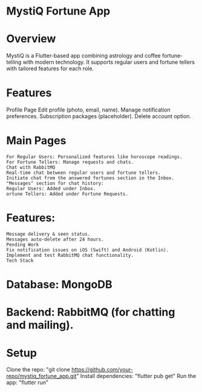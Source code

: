 # MystiQ Fortune App
# Overview
MystiQ is a Flutter-based app combining astrology and coffee fortune-telling with modern technology. It supports regular users and fortune tellers with tailored features for each role.

# Features
Profile Page
    Edit profile (photo, email, name).
    Manage notification preferences.
    Subscription packages (placeholder).
    Delete account option.
# Main Pages
    For Regular Users: Personalized features like horoscope readings.
    For Fortune Tellers: Manage requests and chats.
    Chat with RabbitMQ
    Real-time chat between regular users and fortune tellers.
    Initiate chat from the answered fortunes section in the Inbox.
    "Messages" section for chat history:
    Regular Users: Added under Inbox.
    ortune Tellers: Added under Fortune Requests.
# Features:
    Message delivery & seen status.
    Messages auto-delete after 24 hours.
    Pending Work
    Fix notification issues on iOS (Swift) and Android (Kotlin).
    Implement and test RabbitMQ chat functionality.
    Tech Stack
# Database: MongoDB
# Backend: RabbitMQ (for chatting and mailing).


# Setup
Clone the repo: "git clone https://github.com/your-repo/mystiq_fortune_app.git"
Install dependencies: "flutter pub get"
Run the app: "flutter run"
